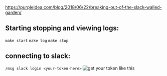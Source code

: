 https://purpleidea.com/blog/2018/06/22/breaking-out-of-the-slack-walled-garden/

## Starting stopping and viewing logs:
`make start`
`make log`
`make stop`

## connecting to slack:
`/msg slack login <your-token-here>`
![get your token like this](https://purpleidea.com/blog/2018/06/22/breaking-out-of-the-slack-walled-garden/slack-token.png)
